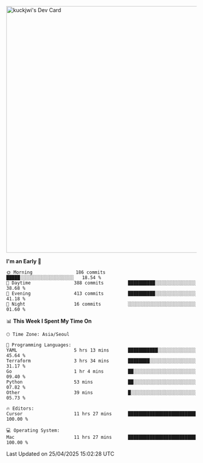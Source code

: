 <a href="https://app.daily.dev/kuckhwancho"><img src="https://api.daily.dev/devcards/v2/efef39c8028947428b3c0b486b9cd9b6.png?r=iz2&type=wide" width="652" alt="kuckjwi's Dev Card"/></a>

<!--START_SECTION:waka-->
**I'm an Early 🐤** 

```text
🌞 Morning                186 commits         █████░░░░░░░░░░░░░░░░░░░░   18.54 % 
🌆 Daytime                388 commits         ██████████░░░░░░░░░░░░░░░   38.68 % 
🌃 Evening                413 commits         ██████████░░░░░░░░░░░░░░░   41.18 % 
🌙 Night                  16 commits          ░░░░░░░░░░░░░░░░░░░░░░░░░   01.60 % 
```


📊 **This Week I Spent My Time On** 

```text
🕑︎ Time Zone: Asia/Seoul

💬 Programming Languages: 
YAML                     5 hrs 13 mins       ███████████░░░░░░░░░░░░░░   45.64 % 
Terraform                3 hrs 34 mins       ████████░░░░░░░░░░░░░░░░░   31.17 % 
Go                       1 hr 4 mins         ██░░░░░░░░░░░░░░░░░░░░░░░   09.40 % 
Python                   53 mins             ██░░░░░░░░░░░░░░░░░░░░░░░   07.82 % 
Other                    39 mins             █░░░░░░░░░░░░░░░░░░░░░░░░   05.73 % 

🔥 Editors: 
Cursor                   11 hrs 27 mins      █████████████████████████   100.00 % 

💻 Operating System: 
Mac                      11 hrs 27 mins      █████████████████████████   100.00 % 
```


 Last Updated on 25/04/2025 15:02:28 UTC
<!--END_SECTION:waka-->
